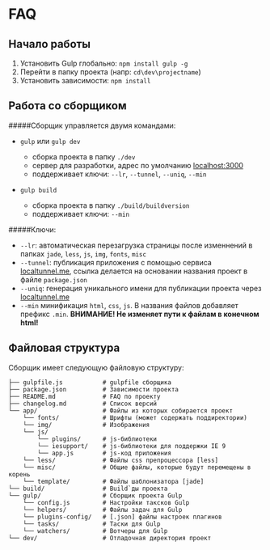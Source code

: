 # FAQ

## Начало работы

1. Установить Gulp глобально: `npm install gulp -g`
2. Перейти в папку проекта (напр: `cd\dev\projectname`)
3. Установить зависимости: `npm install`

## Работа со сборщиком

#####Сборщик управляется двумя командами:
* `gulp` или `gulp dev`
    - сборка проекта в папку `./dev`
    - сервер для разработки, адрес по умолчанию [localhost:3000](http://localhost:3000)
    - поддерживает ключи: `--lr`, `--tunnel`, `--uniq`, `--min`

* `gulp build` 
    - сборка проекта в папку `./build/buildversion`
    - поддерживает ключи: `--min`

#####Ключи:
* `--lr`: автоматическая перезагрузка страницы после изменнений в папках `jade`, `less`, `js`, `img`, `fonts`, `misc`
* `--tunnel`: публикация приложения с помощью сервиса [localtunnel.me](https://localtunnel.me), ссылка делается на основании названия проект в файле `package.json`
* `--uniq`: генерация уникального имени для публикации проекта через [localtunnel.me](https://localtunnel.me)
* `--min` минификация `html`, `css`, `js`. В названия файлов добавляет префикс `.min`. **ВНИМАНИЕ! Не изменяет пути к файлам в конечном html!**

## Файловая структура

Сборщик имеет следующую файловую структуру:

    ├── gulpfile.js           # gulpfile сборщика
    ├── package.json          # Зависимости проекта
    ├── README.md             # FAQ по проекту
    ├── changelog.md          # Список версий
    └── app/                  # Файлы из которых собирается проект
        └── fonts/            # Шрифты (может содержать поддиректории)
        └── img/              # Изображения
        └── js/
            └── plugins/      # js-библиотеки
            └── iesupport/    # js-библиотеки для поддержки IE 9
            └── app.js        # js-код приложения
        └── less/             # Файлы css препроцессора [less]
        └── misc/             # Общие файлы, которые будут перемещены в корень
        └── template/         # Файлы шаблонизатора [jade]
    └── build/                # Build`ды проекта
    └── gulp/                 # Сборщик проекта Gulp
        └── config.js         # Настройки таксков Gulp
        └── helpers/          # Файлы задач для Gulp
        └── plugins-config/   # [.json] файлы настроек плагинов
        └── tasks/            # Таски для Gulp
        └── watchers/         # Вотчеры для Gulp
    └── dev/                  # Отладочная директория проект
